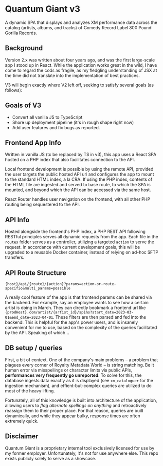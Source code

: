 # Quantum Giant v3
A dynamic SPA that displays and analyzes XM performance data across the catalog (artists, albums, and tracks) of Comedy Record Label 800 Pound Gorilla Records.

## Background
Version 2.x was written about four years ago, and was the first large-scale app I stood up in React. While the application works great in the wild, I have come to regard the cods as fragile, as my fledgling understanding of JSX at the time did not translate into the implementation of best practices. 

V3 will begin exactly where V2 left off, seeking to satisfy several goals (as follows):

## Goals of V3
- Convert all vanilla JS to TypeScript
- Shore up deployment pipeline (it's in rough shape right now)
- Add user features and fix bugs as reported.

## Frontend App Info
Written in vanilla JS (to be replaced by TS in v3), this app uses a React SPA hosted on a PHP index that also facilitates connection to the API. 

Local frontend development is possible by using the remote API, provided the user targets the public hosted API url and configures the app to mount to the standard HTML index, a la CRA. If using the PHP index, contents of the HTML file are ingested and served to base route, to which the SPA is mounted, and beyond which the API can be accessed via the same host. 

React Router handles user navigation on the frontend, with all other PHP routing being sequestered to the API.

## API Info
Hosted alongside the frontend's PHP index, a PHP REST API following RESTful principles serves all dynamic requests from the app. Each file in the `routes` folder serves as a controller, utilizing a targeted `action` to serve the request. In accordance with current development goals, this will be upgraded to a reusable Docker container, instead of relying on ad-hoc SFTP transfers.

## API Route Structure
`{host}/api/{route}/{action}?params=action-or-route-specific&multi_params=possible`

A really cool feature of the app is that frontend params can be shared via the backend. For example, say an employee wants to see how a certain artist is doing in March. They can directly bookmark a frontend url like `{prodHost}.com/artist/{artist_id}/spins?start_date=2023-03-01&end_date=2023-04-01`. These filters are then parsed and fed into the backend. This is helpful for the app's power users, and is insanely convenient for me to use, based on the complexity of the queries facilitated by the API. Speaking of which...

## DB setup / queries
First, a bit of context. One of the company's main problems – a problem that plagues every corner of Royalty Metadata World – is string matching. Be it human error via misspellings or character limits via public APIs, **performances very frequently go unreported**. To solve for this, the database ingests data exactly as it is displayed (see `xm_cataloguer` for the ingestion mechanism), and effient-but-complex queries are utilized to do most of the heavy lifting. 

Fortunately, all of this knowledge is built into architecture of the application, allowing users to *flag alternate spellings on anything* and retroactively reassign them to their proper place. For that reason, queries are built dynamically, and while they appear bulky, response times are often extremely quick.

## Disclaimer
Quantum Giant is a proprietary internal tool exclusively licensed for use by my former employer. Unfortunately, it's not for use anywhere else. This repo exists publicly solely to serve as a showcase.
